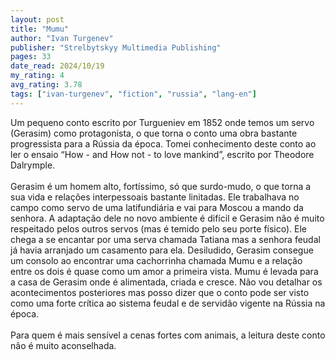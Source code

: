 ```yaml
---
layout: post
title: "Mumu"
author: "Ivan Turgenev"
publisher: "Strelbytskyy Multimedia Publishing"
pages: 33
date_read: 2024/10/19
my_rating: 4
avg_rating: 3.78
tags: ["ivan-turgenev", "fiction", "russia", "lang-en"]
---
```


Um pequeno conto escrito por Turgueniev em 1852 onde temos um servo (Gerasim) como protagonista, o que torna o conto uma obra bastante progressista para a Rússia da época. Tomei conhecimento deste conto ao ler o ensaio “How - and How not - to love mankind”, escrito por Theodore Dalrymple.<br/><br/>Gerasim é um homem alto, fortíssimo, só que surdo-mudo, o que torna a sua vida e relações interpessoais bastante linitadas. Ele trabalhava no campo como servo de uma latifundiária e vai para Moscou a mando da senhora. A adaptação dele no novo ambiente é difícil e Gerasim não é muito respeitado pelos outros servos  (mas é temido pelo seu porte físico). Ele chega a se encantar por uma serva chamada Tatiana mas a senhora feudal já havia arranjado um casamento para ela. Desiludido, Gerasim consegue um consolo ao encontrar uma cachorrinha chamada Mumu e a relação entre os dois é quase como um amor a primeira vista. Mumu é levada para a casa de Gerasim onde é alimentada, criada e cresce. Não vou detalhar os acontecimentos posteriores mas posso dizer que o conto pode ser visto como uma forte crítica ao sistema feudal e de servidão vigente na Rússia na época.<br/><br/>Para quem é mais sensível a cenas fortes com animais, a leitura deste conto não é muito aconselhada.

